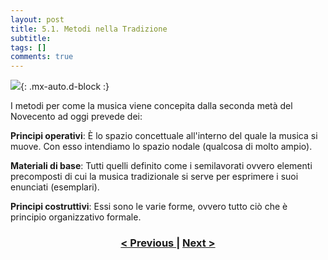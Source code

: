 ```yaml
---
layout: post
title: 5.1. Metodi nella Tradizione
subtitle:
tags: []
comments: true
---
```


![](https://velitch.github.io/velitch/assets/img/learn/il_paradigma_di_stockhausen/fig8.png){: .mx-auto.d-block :}

I metodi per come la musica viene concepita dalla seconda metà del Novecento ad oggi prevede dei:

**Principi operativi**:
È lo spazio concettuale all'interno del quale la musica si muove. Con esso intendiamo lo spazio nodale (qualcosa di molto ampio).

**Materiali di base**:
Tutti quelli definito come i semilavorati ovvero elementi precomposti di cui la musica tradizionale si serve per esprimere i suoi enunciati (esemplari).

**Principi costruttivi**:
Essi sono le varie forme, ovvero tutto ciò che è principio organizzativo formale.

<h3 style="text-align:center">
<a href="https://velitch.github.io/velitch/2021-11-02-05_00_generalizzazioni_principi_operativi/">< Previous </a>
|
<a href="https://velitch.github.io/velitch/2021-11-02-05_02_metodi_in_stockhausen/">Next ></a>
</h3>
